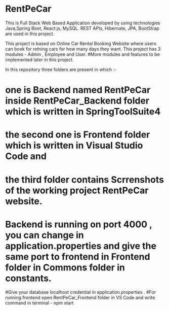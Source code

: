 # RentPeCar

This is Full Stack Web Based Application developed by using technologies Java,Spring Boot, React.js, MySQL.
REST APIs, Hibernate, JPA, BootStrap are used in this project.

This project is based on Online Car Rental Booking Website where users can book for retning cars for how many days they 
want. 
This project has 3 modules - Admin , Employee and User.
#More modules and features to be implemented later in this project.

In this repository three folders are present in which :-
  # one is Backend named RentPeCar inside RentPeCar_Backend folder which is written in SpringToolSuite4
  # the second one is Frontend folder which is written in Visual Studio Code and 
  #  the third folder contains Scrrenshots of the working project RentPeCar website.

# Backend is running on port 4000 , you can change in application.properties and give the same port to frontend in Frontend folder in Commons folder in constants.
#Give your database localhost credential in application.properties .
#For running frontend open RentPeCar_Frontend folder in VS Code and write command in terminal - npm start
